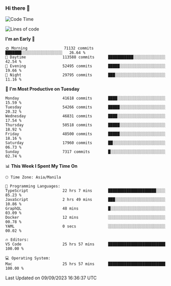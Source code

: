 ### Hi there 👋

<!--START_SECTION:waka-->
![Code Time](http://img.shields.io/badge/Code%20Time-4%2C311%20hrs%2010%20mins-blue)

![Lines of code](https://img.shields.io/badge/From%20Hello%20World%20I%27ve%20Written-105.3%20million%20lines%20of%20code-blue)

**I'm an Early 🐤** 

```text
🌞 Morning                71132 commits       ███████░░░░░░░░░░░░░░░░░░   26.64 % 
🌆 Daytime                113588 commits      ███████████░░░░░░░░░░░░░░   42.54 % 
🌃 Evening                52495 commits       █████░░░░░░░░░░░░░░░░░░░░   19.66 % 
🌙 Night                  29795 commits       ███░░░░░░░░░░░░░░░░░░░░░░   11.16 % 
```
📅 **I'm Most Productive on Tuesday** 

```text
Monday                   41618 commits       ████░░░░░░░░░░░░░░░░░░░░░   15.59 % 
Tuesday                  54266 commits       █████░░░░░░░░░░░░░░░░░░░░   20.32 % 
Wednesday                46831 commits       ████░░░░░░░░░░░░░░░░░░░░░   17.54 % 
Thursday                 50518 commits       █████░░░░░░░░░░░░░░░░░░░░   18.92 % 
Friday                   48500 commits       █████░░░░░░░░░░░░░░░░░░░░   18.16 % 
Saturday                 17960 commits       ██░░░░░░░░░░░░░░░░░░░░░░░   06.73 % 
Sunday                   7317 commits        █░░░░░░░░░░░░░░░░░░░░░░░░   02.74 % 
```


📊 **This Week I Spent My Time On** 

```text
🕑︎ Time Zone: Asia/Manila

💬 Programming Languages: 
TypeScript               22 hrs 7 mins       █████████████████████░░░░   85.23 % 
JavaScript               2 hrs 49 mins       ███░░░░░░░░░░░░░░░░░░░░░░   10.86 % 
GraphQL                  48 mins             █░░░░░░░░░░░░░░░░░░░░░░░░   03.09 % 
Docker                   12 mins             ░░░░░░░░░░░░░░░░░░░░░░░░░   00.78 % 
YAML                     0 secs              ░░░░░░░░░░░░░░░░░░░░░░░░░   00.02 % 

🔥 Editors: 
VS Code                  25 hrs 57 mins      █████████████████████████   100.00 % 

💻 Operating System: 
Mac                      25 hrs 57 mins      █████████████████████████   100.00 % 
```


 Last Updated on 09/09/2023 16:36:37 UTC
<!--END_SECTION:waka-->


<!--
**rad182/rad182** is a ✨ _special_ ✨ repository because its `README.md` (this file) appears on your GitHub profile.

Here are some ideas to get you started:

- 🔭 I’m currently working on ...
- 🌱 I’m currently learning ...
- 👯 I’m looking to collaborate on ...
- 🤔 I’m looking for help with ...
- 💬 Ask me about ...
- 📫 How to reach me: ...
- 😄 Pronouns: ...
- ⚡ Fun fact: ...
-->
